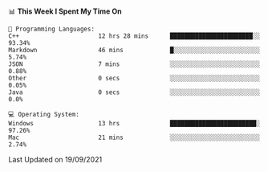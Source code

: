 
<!--START_SECTION:waka-->
📊 **This Week I Spent My Time On** 

```text
💬 Programming Languages: 
C++                      12 hrs 28 mins      ███████████████████████░░   93.34% 
Markdown                 46 mins             █░░░░░░░░░░░░░░░░░░░░░░░░   5.74% 
JSON                     7 mins              ░░░░░░░░░░░░░░░░░░░░░░░░░   0.88% 
Other                    0 secs              ░░░░░░░░░░░░░░░░░░░░░░░░░   0.05% 
Java                     0 secs              ░░░░░░░░░░░░░░░░░░░░░░░░░   0.0%

💻 Operating System: 
Windows                  13 hrs              ████████████████████████░   97.26% 
Mac                      21 mins             ░░░░░░░░░░░░░░░░░░░░░░░░░   2.74%

```


 Last Updated on 19/09/2021
<!--END_SECTION:waka-->
